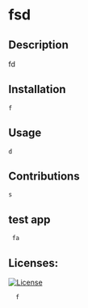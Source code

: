 # 
# fsd

 ## Description 
   fd

 ## Installation 
    f

## Usage 
    d

## Contributions 
    s
    
## test app 
     fa
## Licenses:
[![License](https://img.shields.io/badge/sf-s-brightgreen)](https://opensource.org/licenses/Apache-2.0)

     
      f
